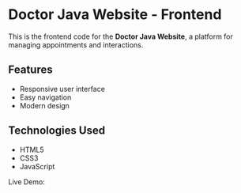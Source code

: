 # Doctor Java Website - Frontend

This is the frontend code for the **Doctor Java Website**, a platform for managing appointments and interactions.

## Features
- Responsive user interface
- Easy navigation
- Modern design

## Technologies Used
- HTML5
- CSS3
- JavaScript



Live Demo: 
